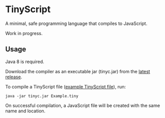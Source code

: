 # TinyScript

A minimal, safe programming language that compiles to JavaScript.

Work in progress.

## Usage
Java 8 is required.

Download the compiler as an executable jar (tinyc.jar) from the [latest release](https://github.com/ivw/tinyscript/releases/latest).

To compile a TinyScript file ([example TinyScript file](https://raw.githubusercontent.com/ivw/tinyscript/master/compiler-core/example/Example.tiny)), run:

```
java -jar tinyc.jar Example.tiny
```

On successful compilation, a JavaScript file will be created with the same name and location.
